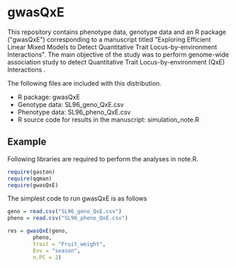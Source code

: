 # gwasQxE
This repository contains phenotype data, genotype data and an R package ("gwasQxE") corresponding to a manuscript titled "Exploring Efficient Linear Mixed Models to Detect Quantitative Trait Locus-by-environment Interactions".
The main objective of the study was to perform genome-wide association study to detect Quantitative Trait Locus-by-environment (QxE) Interactions .

The following files are included with this distribution.

  - R package:	gwasQxE
  - Genotype data:	SL96_geno_QxE.csv
  - Phenotype data:	SL96_pheno_QxE.csv
  - R source code for results in the manuscript:	simulation_note.R

<!-- end list -->


## Example

Following libraries are required to perform the analyses in note.R.
``` r
require(gaston)
require(qqman)
require(gwasQxE)
```

The simplest code to run gwasQxE is as follows
``` r 
geno = read.csv("SL96_geno_QxE.csv")
pheno = read.csv("SL96_pheno_QxE.csv")

res = gwasQxE(geno,
        pheno,
        trait = "Fruit_weight",
        Env = "season",
        n.PC = 2)
```

<!-- end list -->
